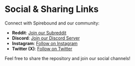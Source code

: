 # Social & Sharing Links

Connect with Spirebound and our community:

- **Reddit**: [Join our Subreddit](https://www.reddit.com/)
- **Discord**: [Join our Discord Server](https://discord.com/)
- **Instagram**: [Follow on Instagram](https://instagram.com/)
- **Twitter (X)**: [Follow on Twitter](https://twitter.com/)

Feel free to share the repository and join our social channels!